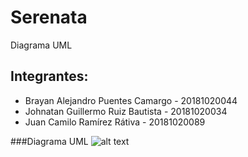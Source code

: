 # Serenata
Diagrama UML

## Integrantes:

- Brayan Alejandro Puentes Camargo  - 20181020044
- Johnatan Guillermo Ruiz Bautista  - 20181020034
- Juan Camilo Ramírez Rátiva        - 20181020089

###Diagrama UML
![alt text](https://github.com/wthoutjc/Serenata/edit//to/SerenataUML.png)

